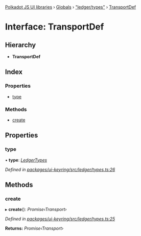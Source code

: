 [Polkadot JS UI libraries](../README.md) › [Globals](../globals.md) › ["ledger/types"](../modules/_ledger_types_.md) › [TransportDef](_ledger_types_.transportdef.md)

# Interface: TransportDef

## Hierarchy

* **TransportDef**

## Index

### Properties

* [type](_ledger_types_.transportdef.md#type)

### Methods

* [create](_ledger_types_.transportdef.md#create)

## Properties

###  type

• **type**: *[LedgerTypes](../modules/_ledger_types_.md#ledgertypes)*

*Defined in [packages/ui-keyring/src/ledger/types.ts:26](https://github.com/polkadot-js/ui/blob/8dfaea2bf/packages/ui-keyring/src/ledger/types.ts#L26)*

## Methods

###  create

▸ **create**(): *Promise‹Transport›*

*Defined in [packages/ui-keyring/src/ledger/types.ts:25](https://github.com/polkadot-js/ui/blob/8dfaea2bf/packages/ui-keyring/src/ledger/types.ts#L25)*

**Returns:** *Promise‹Transport›*
